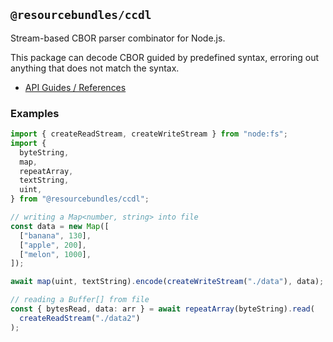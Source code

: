 ## `@resourcebundles/ccdl`

Stream-based CBOR parser combinator for Node.js.

This package can decode CBOR guided by predefined syntax, erroring out anything that does not match the syntax.

- [API Guides / References](./docs/api.md)

### Examples

```ts
import { createReadStream, createWriteStream } from "node:fs";
import {
  byteString,
  map,
  repeatArray,
  textString,
  uint,
} from "@resourcebundles/ccdl";

// writing a Map<number, string> into file
const data = new Map([
  ["banana", 130],
  ["apple", 200],
  ["melon", 1000],
]);

await map(uint, textString).encode(createWriteStream("./data"), data);

// reading a Buffer[] from file
const { bytesRead, data: arr } = await repeatArray(byteString).read(
  createReadStream("./data2")
);
```

